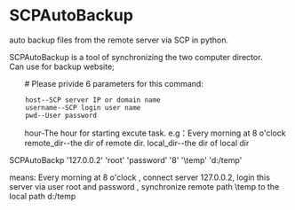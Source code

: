 # SCPAutoBackup
auto backup files from the remote server via SCP in python.




SCPAutoBackup is a tool of synchronizing the two computer director.
        Can use for backup website;

        # Please privide 6 parameters for this command:

        host--SCP server IP or domain name
        username--SCP login user name
        pwd--User password
        hour-The hour for starting excute task. e.g：Every morning at 8 o'clock
        remote_dir--the dir of remote dir.
        local_dir--the dir of local dir
        


SCPAutoBackp '127.0.0.2' 'root' 'password' '8' '\temp' 'd:/temp'

means: Every morning at 8 o'clock , connect server 127.0.0.2, login this server via user root and password , synchronize remote  path \temp to the local path d:/temp
